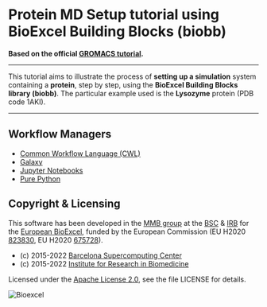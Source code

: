 # Protein MD Setup tutorial using BioExcel Building Blocks (biobb)

**Based on the official [GROMACS tutorial](http://www.mdtutorials.com/gmx/lysozyme/index.html).**

***

This tutorial aims to illustrate the process of **setting up a simulation** system containing a **protein**, step by step, using the **BioExcel Building Blocks library (biobb)**. The particular example used is the **Lysozyme** protein (PDB code 1AKI).

***

## Workflow Managers

* [Common Workflow Language (CWL)](cwl)
* [Galaxy](galaxy)
* [Jupyter Notebooks](jupyter)
* [Pure Python](python)

## Copyright & Licensing
This software has been developed in the [MMB group](http://mmb.irbbarcelona.org) at the [BSC](http://www.bsc.es/) & [IRB](https://www.irbbarcelona.org/) for the [European BioExcel](http://bioexcel.eu/), funded by the European Commission (EU H2020 [823830](http://cordis.europa.eu/projects/823830), EU H2020 [675728](http://cordis.europa.eu/projects/675728)).

* (c) 2015-2022 [Barcelona Supercomputing Center](https://www.bsc.es/)
* (c) 2015-2022 [Institute for Research in Biomedicine](https://www.irbbarcelona.org/)

Licensed under the
[Apache License 2.0](https://www.apache.org/licenses/LICENSE-2.0), see the file LICENSE for details.

![](https://bioexcel.eu/wp-content/uploads/2019/04/Bioexcell_logo_1080px_transp.png "Bioexcel")